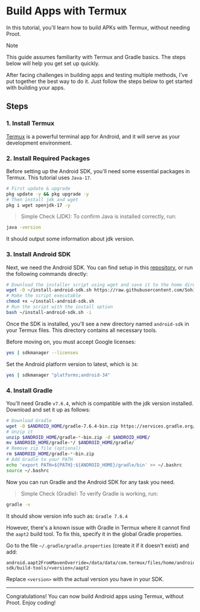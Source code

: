 # Build Apps with Termux
In this tutorial, you'll learn how to build APKs with Termux, without needing Proot.
> [!NOTE]
> This guide assumes familiarity with Termux and Gradle basics. The steps below will help you get set up quickly.

After facing challenges in building apps and testing multiple methods, I've put together the best way to do it. Just follow the steps below to get started with building your apps.

## Steps

### 1. Install Termux
[Termux](https://github.com/termux/termux-app/releases) is a powerful terminal app for Android, and it will serve as your development environment.

### 2. Install Required Packages 
Before setting up the Android SDK, you'll need some essential packages in Termux. This tutorial uses `Java-17`.
```bash
# First update & upgrade
pkg update -y && pkg upgrade -y
# Then install jdk and wget
pkg i wget openjdk-17 -y
```

> Simple Check (JDK):
To confirm Java is installed correctly, run:
```bash
java -version
```
It should output some information about jdk version.

### 3. Install Android SDK
Next, we need the Android SDK. You can find setup in this [repository](https://github.com/Sohil876/termux-sdk-installer), or run the following commands directly:
```bash
# Download the installer script using wget and save it to the home directory
wget -O ~/install-android-sdk.sh https://raw.githubusercontent.com/Sohil876/termux-sdk-installer/main/installer.sh
# Make the script executable
chmod +x ~/install-android-sdk.sh
# Run the script with the install option
bash ~/install-android-sdk.sh -i
```

Once the SDK is installed, you'll see a new directory named `android-sdk` in your Termux files. This directory contains all necessary tools.

Before moving on, you must accept Google licenses:
```bash
yes | sdkmanager --licenses
```

Set the Android platform version to latest, which is `34`:
```bash
yes | sdkmanager "platforms;android-34"
```

### 4. Install Gradle
You'll need Gradle `v7.6.4`, which is compatible with the jdk version installed. Download and set it up as follows:
```bash
# Download Gradle
wget -O $ANDROID_HOME/gradle-7.6.4-bin.zip https://services.gradle.org/distributions/gradle-7.6.4-bin.zip
# Unzip it
unzip $ANDROID_HOME/gradle-*-bin.zip -d $ANDROID_HOME/
mv $ANDROID_HOME/gradle-*/ $ANDROID_HOME/gradle/
# Remove zip file (optional)
rm $ANDROID_HOME/gradle-*-bin.zip
# Add Gradle to your PATH
echo 'export PATH=${PATH}:${ANDROID_HOME}/gradle/bin' >> ~/.bashrc
source ~/.bashrc
```

Now you can run Gradle and the Android SDK for any task you need.

> Simple Check (Gradle):
To verify Gradle is working, run:
```bash
gradle -v
```
It should show version info such as: `Gradle 7.6.4`

However, there's a known issue with Gradle in Termux where it cannot find the `aapt2` build tool. To fix this, specify it in the global Gradle properties.

Go to the file `~/.gradle/gradle.properties` (create it if it doesn't exist) and add:
```properties
android.aapt2FromMavenOverride=/data/data/com.termux/files/home/android-sdk/build-tools/<version>/aapt2
```
Replace `<version>` with the actual version you have in your SDK.

---

Congratulations! You can now build Android apps using Termux, without Proot. Enjoy coding!
